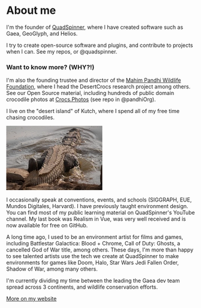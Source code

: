 # About me

I'm the founder of [QuadSpinner](https://quadspinner.com), where I have created software such as Gaea, GeoGlyph, and Helios.

I try to create open-source software and plugins, and contribute to projects when I can. See my repos, or @quadspinner.


### Want to know more? (WHY?!)

I'm also the founding trustee and director of the [Mahim Pandhi Wildlife Foundation](https://pandhi.org), where I head the DesertCrocs research project among others. See our Open Source material, including hundreds of public domain crocodile photos at [Crocs.Photos](http://croc.photos) (see repo in @pandhiOrg).

I live on the "desert island" of Kutch, where I spend all of my free time chasing crocodiles.

[![](https://raw.githubusercontent.com/PandhiOrg/Croc.Photos/main/thumbs/2019-01-12%2016-35-55%20-%200011.webp)](https://github.com/PandhiOrg/Croc.Photos)

I occasionally speak at conventions, events, and schools (SIGGRAPH, EUE, Mundos Digitales, Harvard). I have previously taught environment design. You can find most of my public learning material on QuadSpinner's YouTube channel. My last book was Realism in Vue, was very well received and is now available for free on GitHub.

A long time ago, I used to be an environment artist for films and games, including Battlestar Galactica: Blood + Chrome, Call of Duty: Ghosts, a cancelled God of War title, among others. These days, I'm more than happy to see talented artists use the tech we create at QuadSpinner to make environments for games like Doom, Halo, Star Wars Jedi Fallen Order, Shadow of War, among many others.

I'm currently dividing my time between the leading the Gaea dev team spread across 3 continents, and wildlife conservation efforts.

[More on my website](https://daxpandhi.com) 
